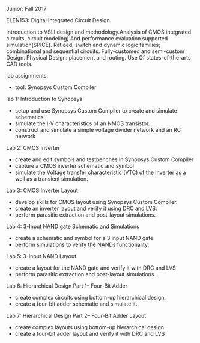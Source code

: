 Junior: Fall 2017

ELEN153: Digital Integrated Circuit Design

Introduction to VSLI design and methodology.Analysis of CMOS integrated circuits, circuit modeling) And performance evaluation supported simulation(SPICE). Ratioed, switch and dynamic logic families; combinational and sequential circuits. Fully-customed and semi-custom Design. Physical Design: placement and routing. Use Of states-of-the-arts CAD tools.

lab assignments:
- tool: Synopsys Custom Compiler

lab 1: Introduction to Synopsys
- setup and use Synopsys Custom Compiler to create and simulate schematics.
- simulate the I-V characteristics of an NMOS transistor.
- construct and simulate a simple voltage divider network and an RC network

Lab 2: CMOS Inverter
- create and edit symbols and testbenches in Synopsys Custom Compiler
- capture a CMOS inverter schematic and symbol
- simulate the Voltage transfer characteristic (VTC) of the inverter as a well as a transient simulation.

Lab 3: CMOS Inverter Layout
- develop skills for CMOS layout using Synopsys Custom Compiler.
- create an inverter layout and verify it using DRC and LVS.
- perform parasitic extraction and post-layout simulations.

Lab 4: 3-Input NAND gate Schematic and Simulations
- create a schematic and symbol for a 3 input NAND gate
- perform simulations to verify the NANDs functionality.

Lab 5: 3-Input NAND Layout
- create a layout for the NAND gate and verify it with DRC and LVS
- perform parasitic extraction and post-layout simulations.

Lab 6: Hierarchical Design Part 1– Four-Bit Adder
- create complex circuits using bottom-up hierarchical design.
- create a four-bit adder schematic and simulate it.

Lab 7: Hierarchical Design Part 2– Four-Bit Adder Layout
- create complex layouts using bottom-up hierarchical design.
- create a four-bit adder layout and verify it with DRC and LVS
